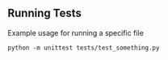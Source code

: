 ## Running Tests

Example usage for running a specific file

`python -m unittest tests/test_something.py`